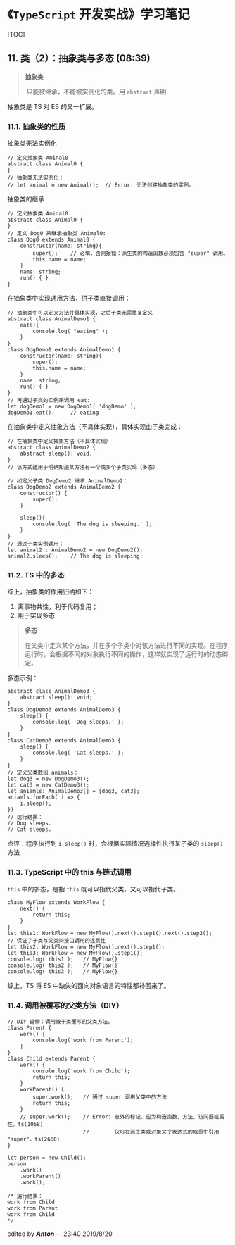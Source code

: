 # 《`TypeScript` 开发实战》学习笔记

[TOC]

## 11. 类（2）：抽象类与多态 (08:39)

> **抽象类**
>
> ​	只能被继承，不能被实例化的类。用 `abstract` 声明

抽象类是 TS 对 ES 的又一扩展。

### 11.1. 抽象类的性质

抽象类无法实例化

```tsx
// 定义抽象类 Aminal0
abstract class Animal0 {
}
// 抽象类无法实例化：
// let animal = new Animal();  // Error: 无法创建抽象类的实例。
```



抽象类的继承

```tsx
// 定义抽象类 Aminal0
abstract class Animal0 {
}
// 定义 Dog0 来继承抽象类 Animal0:
class Dog0 extends Animal0 {
    constructor(name: string){
        super();    // 必填，否则报错：派生类的构造函数必须包含 "super" 调用。
        this.name = name;
    }
    name: string;
    run() { }
}
```



在抽象类中实现通用方法，供子类直接调用：

```tsx
// 抽象类中可以定义方法并具体实现，之后子类无需重复定义
abstract class AnimalDemo1 {
    eat(){
        console.log( "eating" );
    }
}
class DogDemo1 extends AnimalDemo1 {
    constructor(name: string){
        super();
        this.name = name;
    }
    name: string;
    run() { }
}
// 再通过子类的实例来调用 eat:
let dogDemo1 = new DogDemo1( 'dogDemo' );
dogDemo1.eat();     // eating
```



在抽象类中定义抽象方法（不具体实现），具体实现由子类完成：

```tsx
// 在抽象类中定义抽象方法（不具体实现）
abstract class AnimalDemo2 {
    abstract sleep(): void;
}
// 该方式适用于明确知道某方法有一个或多个子类实现（多态）

// 如定义子类 DogDemo2 继承 AnimalDemo2：
class DogDemo2 extends AnimalDemo2 {
    constructor() {
        super();
    }

    sleep(){
        console.log( 'The dog is sleeping.' );
    }
}
// 通过子类实例调用：
let animal2 : AnimalDemo2 = new DogDemo2();
animal2.sleep();    // The dog is sleeping.
```



### 11.2. TS 中的多态

 综上，抽象类的作用归纳如下：

1. 离事物共性，利于代码复用；
2. 用于实现多态

> **多态**
>
> ​	在父类中定义某个方法，并在多个子类中对该方法进行不同的实现。在程序运行时，会根据不同的对象执行不同的操作，这样就实现了运行时的动态绑定。



多态示例：

```tsx
abstract class AnimalDemo3 {
    abstract sleep(): void;
}
class DogDemo3 extends AnimalDemo3 {
    sleep() {
        console.log( 'Dog sleeps.' );
    }
}
class CatDemo3 extends AnimalDemo3 {
    sleep() {
        console.log( 'Cat sleeps.' );
    }
}
// 定义父类数组 animals：
let dog3 = new DogDemo3();
let cat3 = new CatDemo3();
let aniamls: AnimalDemo3[] = [dog3, cat3];
aniamls.forEach( i => {
    i.sleep();
})
// 运行结果：
// Dog sleeps.
// Cat sleeps.
```

点评：程序执行到 `i.sleep()` 时，会根据实际情况选择性执行某子类的 `sleep()` 方法



### 11.3. TypeScript 中的 this 与链式调用

`this` 中的多态，是指 `this` 既可以指代父类，又可以指代子类。

```tsx
class MyFlow extends WorkFlow {
    next() {
        return this;
    }
}
let this1: WorkFlow = new MyFlow().next().step1().next().step2();     // 保证了子类与父类间接口调用的连贯性
let this2: WorkFlow = new MyFlow().next().step1();
let this3: WorkFlow = new MyFlow().step1();
console.log( this1 );   // MyFlow{}
console.log( this2 );   // MyFlow{}
console.log( this3 );   // MyFlow{}
```

综上，TS 将 ES 中缺失的面向对象语言的特性都补回来了。



### 11.4. 调用被覆写的父类方法（DIY）

```tsx
// DIY 延伸：调用被子类覆写的父类方法。
class Parent {
    work() { 
        console.log('work from Parent'); 
    }
}
class Child extends Parent {
    work() { 
        console.log('work from Child'); 
        return this;
    }
    workParent() {
        super.work();   // 通过 super 调用父类中的方法
        return this;
    }
    // super.work();    // Error: 意外的标记。应为构造函数、方法、访问器或属性。ts(1068)
                        //        仅可在派生类或对象文字表达式的成员中引用 "super"。ts(2660)
}

let person = new Child();
person
    .work()
    .workParent()
    .work();

/* 运行结果：
work from Child
work from Parent
work from Child
*/
```







edited by ***Anton*** -- 23:40 2019/8/20
